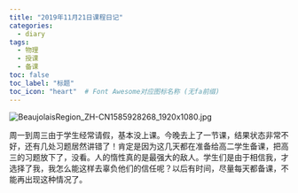 ```yaml
---
title: "2019年11月21日课程日记"
categories:
  - diary
tags:
  - 物理
  - 授课
  - 备课
toc: false
toc_label: "标题"
toc_icon: "heart"  # Font Awesome对应图标名称 (无fa前缀)	
---
```


![BeaujolaisRegion_ZH-CN1585928268_1920x1080.jpg](https://i.loli.net/2019/11/21/4IfjvgSMaFP1ZNO.jpg)

周一到周三由于学生经常请假，基本没上课。今晚去上了一节课，结果状态非常不好，还有几处习题居然讲错了！肯定是因为这几天都在准备给高二学生备课，把高三的习题放下了，没看。人的惰性真的是最强大的敌人。学生们是由于相信我，才选择了我，我怎么能这样去辜负他们的信任呢？以后有时间，尽量每天都备课，不能再出现这种情况了。
